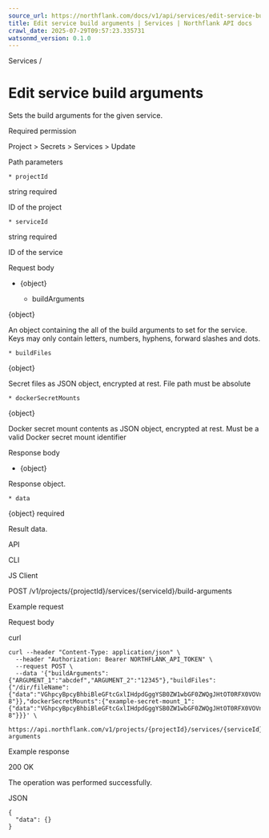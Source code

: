 ```yaml
---
source_url: https://northflank.com/docs/v1/api/services/edit-service-build-arguments
title: Edit service build arguments | Services | Northflank API docs
crawl_date: 2025-07-29T09:57:23.335731
watsonmd_version: 0.1.0
---
```


Services / 

# Edit service build arguments

Sets the build arguments for the given service.

Required permission

Project > Secrets > Services > Update

Path parameters

    * projectId

string required

ID of the project

    * serviceId

string required

ID of the service




Request body

  * {object}

    * buildArguments

{object}

An object containing the all of the build arguments to set for the service. Keys may only contain letters, numbers, hyphens, forward slashes and dots.

    * buildFiles

{object}

Secret files as JSON object, encrypted at rest. File path must be absolute

    * dockerSecretMounts

{object}

Docker secret mount contents as JSON object, encrypted at rest. Must be a valid Docker secret mount identifier




Response body

  * {object}

Response object.

    * data

{object} required

Result data.




API

CLI

JS Client

POST /v1/projects/{projectId}/services/{serviceId}/build-arguments

Example request

Request body

curl
    
    
    curl --header "Content-Type: application/json" \
      --header "Authorization: Bearer NORTHFLANK_API_TOKEN" \
      --request POST \
      --data '{"buildArguments":{"ARGUMENT_1":"abcdef","ARGUMENT_2":"12345"},"buildFiles":{"/dir/fileName":{"data":"VGhpcyBpcyBhbiBleGFtcGxlIHdpdGggYSB0ZW1wbGF0ZWQgJHtOT0RFX0VOVn0gdmFyaWFibGU=","encoding":"utf-8"}},"dockerSecretMounts":{"example-secret-mount_1":{"data":"VGhpcyBpcyBhbiBleGFtcGxlIHdpdGggYSB0ZW1wbGF0ZWQgJHtOT0RFX0VOVn0gdmFyaWFibGU=","encoding":"utf-8"}}}' \
      https://api.northflank.com/v1/projects/{projectId}/services/{serviceId}/build-arguments

Example response

200 OK

The operation was performed successfully.

JSON
    
    
    {
      "data": {}
    }